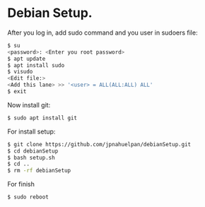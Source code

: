 # Debian Setup.

After you log in, add sudo command and you user in sudoers file:
```bash
$ su
<password>: <Enter you root password>
$ apt update
$ apt install sudo
$ visudo
<Edit file:>
<Add this lane> >> '<user> = ALL(ALL:ALL) ALL'
$ exit
```

Now install git:
```bash
$ sudo apt install git
```

For install setup:
```bash
$ git clone https://github.com/jpnahuelpan/debianSetup.git
$ cd debianSetup
$ bash setup.sh
$ cd ..
$ rm -rf debianSetup
```

For finish
```bash
$ sudo reboot
```
